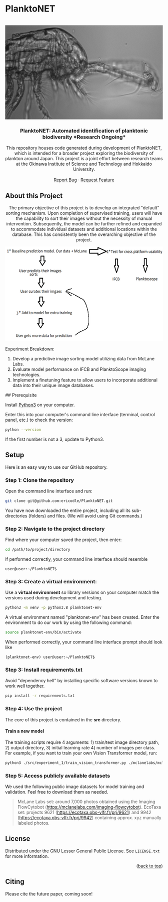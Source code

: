 # PlanktoNET
<!-- PROJECT LOGO -->
<br />
<div align="center">
  <a href="https://github.com/github_username/repo_name">
    <img src="https://github.com/ericodle/PlanktoNET/blob/main/img/D20230307T053258_IFCB108_02078.png" alt="Logo" width="600" height="300">
  </a>

<h3 align="center">PlanktoNET: Automated identification of planktonic biodiversity *Research Ongoing* </h3>

  <p align="center">
  This repository houses code generated during development of PlanktoNET, which is intended for a broader project exploring the biodiversity of plankton around Japan. This project is a joint effort between research teams at the Okinawa Institute of Science and Technology and Hokkaido University.
    <br />
    <br />
    <a href="https://github.com/github_username/repo_name/issues">Report Bug</a>
    ·
    <a href="https://github.com/github_username/repo_name/issues">Request Feature</a>
  </p>
</div>


<!-- ABOUT THE PROJECT -->
## About this Project

  <p align="center">
  The primary objective of this project is to develop an integrated "default" sorting mechanism. Upon completion of supervised training, users will have the capability to sort their images without the necessity of manual intervention. Subsequently, the model can be further refined and expanded to accommodate individual datasets and additional locations within the database. This has consistently been the overarching objective of the project.
    <br />
  </p>

   
  <img src="https://github.com/ericodle/PlanktoNET/blob/main/img/workflow.png" alt="Logo" width="600" height="300">
  
  Experiment Breakdown:
  
  1. Develop a predictive image sorting model utilizing data from McLane Labs.
  2. Evaluate model performance on IFCB and PlanktoScope imaging technologies.
  3. Implement a finetuning feature to allow users to incorporate additional data into their unique image databases.
 </p>
## Prerequisite

Install [Python3](https://www.python.org/downloads/) on your computer.

Enter this into your computer's command line interface (terminal, control panel, etc.) to check the version:

  ```sh
  python --version
  ```

If the first number is not a 3, update to Python3.

## Setup

Here is an easy way to use our GitHub repository.

### Step 1: Clone the repository


Open the command line interface and run:
  ```sh
  git clone git@github.com:ericodle/PlanktoNET.git
  ```

You have now downloaded the entire project, including all its sub-directories (folders) and files.
(We will avoid using Git commands.)

### Step 2: Navigate to the project directory
Find where your computer saved the project, then enter:

  ```sh
  cd /path/to/project/directory
  ```

If performed correctly, your command line interface should resemble

```
user@user:~/PlanktoNET$
```

### Step 3: Create a virtual environment: 
Use a **virtual environment** so library versions on your computer match the versions used during development and testing.


```sh
python3 -m venv -p python3.8 planktonet-env
```

A virtual environment named "planktonet-env" has been created. 
Enter the environment to do our work by using the following command:


```sh
source planktonet-env/bin/activate
```

When performed correctly, your command line interface prompt should look like 

```
(planktonet-env) user@user:~/PlanktoNET$
```

### Step 3: Install requirements.txt

Avoid "dependency hell" by installing specific software versions known to work well together.

  ```sh
pip install -r requirements.txt
  ```

### Step 4: Use the project

The core of this project is contained in the **src** directory. 

#### Train a new model ####
The training scripts require 4 arguments: 1) train/test image directory path, 2) output directory, 3) initial learning rate 4) number of images per class.
For example, if you want to train your own Vision Transformer model, run:

```sh
python3 ./src/experiment_1/train_vision_transformer.py ./mclanelabs/mclanelabs_set ./experiment_1/transformer 0.0001 300
```


### Step 5: Access publicly available datasets

 We used the following public image datasets for model training and validation. Feel free to download them as needed.

> McLane Labs set: around 7,000 photos obtained using the Imaging FlowCytobot (https://mclanelabs.com/imaging-flowcytobot). 
> EcoTaxa set: projects 9621 (https://ecotaxa.obs-vlfr.fr/prj/9621) and 9942 (https://ecotaxa.obs-vlfr.fr/prj/9942) containing approx. xyz manually labeled photos.


<!-- LICENSE -->
## License

Distributed under the GNU Lesser General Public License. See `LICENSE.txt` for more information.

<p align="right">(<a href="#top">back to top</a>)</p>


Citing
------

Please cite the future paper, coming soon!



<!-- MARKDOWN LINKS & IMAGES -->
<!-- https://www.markdownguide.org/basic-syntax/#reference-style-links -->
[contributors-shield]: https://img.shields.io/github/contributors/github_username/repo_name.svg?style=for-the-badge
[contributors-url]: https://github.com/github_username/repo_name/graphs/contributors
[forks-shield]: https://img.shields.io/github/forks/github_username/repo_name.svg?style=for-the-badge
[forks-url]: https://github.com/github_username/repo_name/network/members
[stars-shield]: https://img.shields.io/github/stars/github_username/repo_name.svg?style=for-the-badge
[stars-url]: https://github.com/github_username/repo_name/stargazers
[issues-shield]: https://img.shields.io/github/issues/github_username/repo_name.svg?style=for-the-badge
[issues-url]: https://github.com/github_username/repo_name/issues
[license-shield]: https://img.shields.io/github/license/github_username/repo_name.svg?style=for-the-badge
[license-url]: https://github.com/github_username/repo_name/blob/master/LICENSE.txt
[linkedin-shield]: https://img.shields.io/badge/-LinkedIn-black.svg?style=for-the-badge&logo=linkedin&colorB=555
[linkedin-url]: https://linkedin.com/in/linkedin_username
[product-screenshot]: images/screenshot.png
